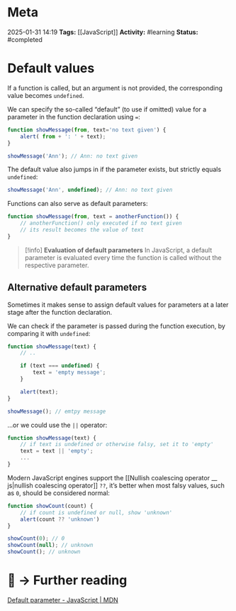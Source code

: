 # Meta
2025-01-31 14:19
**Tags:** [[JavaScript]]
**Activity:** #learning 
**Status:** #completed 

# Default values
If a function is called, but an argument is not provided, the corresponding value becomes `undefined`.

We can specify the so-called “default” (to use if omitted) value for a parameter in the function declaration using `=`:
```JavaScript title:example.js
function showMessage(from, text='no text given') {
	alert( from + ': ' + text);
}

showMessage('Ann'); // Ann: no text given
```

The default value also jumps in if the parameter exists, but strictly equals `undefined`:
```JavaScript title:example.js
showMessage('Ann', undefined); // Ann: no text given
```

Functions can also serve as default parameters:
```JavaScript title:example.js
function showMessage(from, text = anotherFunction()) {
	// anotherFunction() only executed if no text given
	// its result becomes the value of text
}
```

> [!info] **Evaluation of default parameters**
> In JavaScript, a default parameter is evaluated every time the function is called without the respective parameter.

## Alternative default parameters
Sometimes it makes sense to assign default values for parameters at a later stage after the function declaration.

We can check if the parameter is passed during the function execution, by comparing it with `undefined`:
```JavaScript title:example.js
function showMessage(text) {
	// ..

	if (text === undefined) {
		text = 'empty message';
	}

	alert(text);
}

showMessage(); // emtpy message
```

…or we could use the `||` operator:
```JavaScript title:example.js
function showMessage(text) {
	// if text is undefined or otherwise falsy, set it to 'empty'
	text = text || 'empty';
	...
}
```

Modern JavaScript engines support the [[Nullish coalescing operator __ js|nullish coalescing operator]] `??`, it’s better when most falsy values, such as `0`, should be considered normal:
```JavaScript title:example.js
function showCount(count) {
	// if count is undefined or null, show 'unknown'
	alert(count ?? 'unknown')
}

showCount(0); // 0
showCount(null); // unknown
showCount(); // unknown
```

# 📑 → Further reading
[Default parameter - JavaScript | MDN](https://developer.mozilla.org/en-US/docs/Web/JavaScript/Reference/Functions/Default_parameters)
